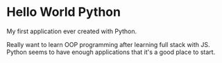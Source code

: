 # Hello World Python

My first application ever created with Python.

Really want to learn OOP programming after learning full stack with JS. Python seems to have enough applications that it's a good place to start.
